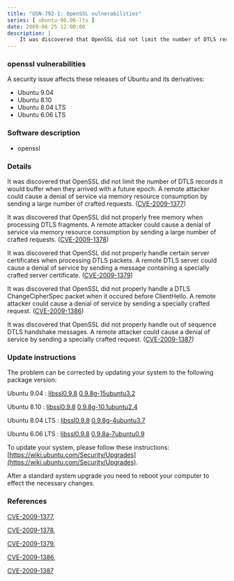 ```yaml
---
title: "USN-792-1: OpenSSL vulnerabilities"
series: [ ubuntu-06.06-lts ]
date: 2009-06-25 12:00:00
description: |
    It was discovered that OpenSSL did not limit the number of DTLS records it would buffer when they arrived with a future epoch. A remote attacker could cause a denial of service via memory resource consumption by sending a large number of crafted requests. ([CVE-2009-1377](http://people.ubuntu.com/~ubuntu-security/cve/CVE-2009-1377))
--- 
```

 
### openssl vulnerabilities

A security issue affects these releases of Ubuntu and its derivatives:

* Ubuntu 9.04
* Ubuntu 8.10
* Ubuntu 8.04 LTS
* Ubuntu 6.06 LTS

### Software description

* openssl 

### Details

It was discovered that OpenSSL did not limit the number of DTLS records it would buffer when they arrived with a future epoch. A remote attacker could cause a denial of service via memory resource consumption by sending a large number of crafted requests. ([CVE-2009-1377](http://people.ubuntu.com/~ubuntu-security/cve/CVE-2009-1377))

It was discovered that OpenSSL did not properly free memory when processing DTLS fragments. A remote attacker could cause a denial of service via memory resource consumption by sending a large number of crafted requests. ([CVE-2009-1378](http://people.ubuntu.com/~ubuntu-security/cve/CVE-2009-1378))

It was discovered that OpenSSL did not properly handle certain server certificates when processing DTLS packets. A remote DTLS server could cause a denial of service by sending a message containing a specially crafted server certificate. ([CVE-2009-1379](http://people.ubuntu.com/~ubuntu-security/cve/CVE-2009-1379))

It was discovered that OpenSSL did not properly handle a DTLS ChangeCipherSpec packet when it occured before ClientHello. A remote attacker could cause a denial of service by sending a specially crafted request. ([CVE-2009-1386](http://people.ubuntu.com/~ubuntu-security/cve/CVE-2009-1386))

It was discovered that OpenSSL did not properly handle out of sequence DTLS handshake messages. A remote attacker could cause a denial of service by sending a specially crafted request. ([CVE-2009-1387](http://people.ubuntu.com/~ubuntu-security/cve/CVE-2009-1387)) 

### Update instructions

The problem can be corrected by updating your system to the following package version:

Ubuntu 9.04
 : [libssl0.9.8](https://launchpad.net/ubuntu/+source/openssl) <span> [0.9.8g-15ubuntu3.2](https://launchpad.net/ubuntu/+source/openssl/0.9.8g-15ubuntu3.2) </span> 

Ubuntu 8.10
 : [libssl0.9.8](https://launchpad.net/ubuntu/+source/openssl) <span> [0.9.8g-10.1ubuntu2.4](https://launchpad.net/ubuntu/+source/openssl/0.9.8g-10.1ubuntu2.4) </span> 

Ubuntu 8.04 LTS
 : [libssl0.9.8](https://launchpad.net/ubuntu/+source/openssl) <span> [0.9.8g-4ubuntu3.7](https://launchpad.net/ubuntu/+source/openssl/0.9.8g-4ubuntu3.7) </span> 

Ubuntu 6.06 LTS
 : [libssl0.9.8](https://launchpad.net/ubuntu/+source/openssl) <span> [0.9.8a-7ubuntu0.9](https://launchpad.net/ubuntu/+source/openssl/0.9.8a-7ubuntu0.9) </span> 

To update your system, please follow these instructions: [https://wiki.ubuntu.com/Security/Upgrades](https://wiki.ubuntu.com/Security/Upgrades).

After a standard system upgrade you need to reboot your computer to effect the necessary changes. 

### References

 [CVE-2009-1377](http://people.ubuntu.com/~ubuntu-security/cve/CVE-2009-1377), 

 [CVE-2009-1378](http://people.ubuntu.com/~ubuntu-security/cve/CVE-2009-1378), 

 [CVE-2009-1379](http://people.ubuntu.com/~ubuntu-security/cve/CVE-2009-1379), 

 [CVE-2009-1386](http://people.ubuntu.com/~ubuntu-security/cve/CVE-2009-1386), 

 [CVE-2009-1387](http://people.ubuntu.com/~ubuntu-security/cve/CVE-2009-1387)
 
